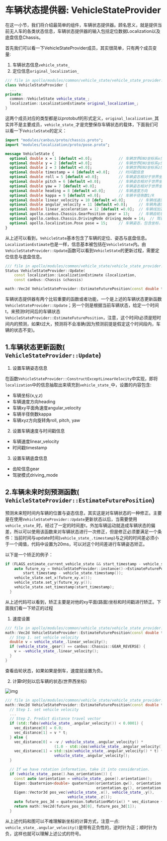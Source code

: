 # 车辆状态提供器: VehicleStateProvider

在这一小节，我们将介绍最简单的组件，车辆状态提供器。顾名思义，就是提供当前无人车的各类状态信息，车辆状态提供器的输入包括定位数据Localization以及底盘信息Chassis。

首先我们可以看一下VehicleStateProvider成员，其实很简单，只有两个成员变量:

1. 车辆状态信息`vehicle_state_`
2. 定位信息`original_localization_`

```c++
/// file in apollo/modules/common/vehicle_state/vehicle_state_provider.h
class VehicleStateProvider {
  ...
private:
  common::VehicleState vehicle_state_;
  localization::LocalizationEstimate original_localization_;
}
```

这两个成员对应的类型都是以protobuf的形式定义，`original_localization_`其实并不是主要成员，`vehicle_state_`才是完整保存车辆状态的载体，下面我们可以看一下`VehicleState`的定义：

```protobuf
import "modules/canbus/proto/chassis.proto";
import "modules/localization/proto/pose.proto";

message VehicleState {
  optional double x = 1 [default =0.0];            // 车辆世界ENU坐标系x坐标
  optional double y = 2 [default =0.0];            // 车辆世界ENU坐标系y坐标
  optional double z = 3 [default =0.0];            // 车辆世界ENU坐标系z坐标
  optional double timestamp = 4 [default =0.0];    // 时间戳信息
  optional double roll = 5 [default =0.0];         // 车辆姿态相对于世界坐标系x轴旋转角度
  optional double pitch = 6 [default =0.0];        // 车辆姿态相对于世界坐标系y轴旋转角度
  optional double yaw = 7 [default =0.0];          // 车辆姿态相对于世界坐标系z轴旋转角度
  optional double heading = 8 [default =0.0];      // 车辆速度方向
  optional double kappa = 9 [default =0.0];        // 车辆半径倒数1/R
  optional double linear_velocity = 10 [default =0.0];      // 车辆线速度
  optional double angular_velocity = 11 [default =0.0];     // 车辆角速度
  optional double linear_acceleration = 12 [default =0.0];  // 车辆线加速度
  optional apollo.canbus.Chassis.GearPosition gear = 13;    // 车辆齿轮状态，包含前进、倒车。停车、低速等状态
  optional apollo.canbus.Chassis.DrivingMode driving_mode = 14;  // 驾驶状态，包含手动驾驶、自动驾驶、转向、刹车与油门等状态
  optional apollo.localization.Pose pose = 15;     // 车辆姿态，包含坐标，局部到世界坐标系变换矩阵，线速度(矢量)，线加速度(矢量)等信息。
}
```


从上述可以看到，`VehicleState`基本包含了车辆的定位、姿态与底盘信息。`LocalizationEstimate`也是一样，信息基本被包括在`VehicleState`内。由`VehicleStateProvider::Update`函数可以看到`VehicleState`的更新过程，需要定位信息与底盘信息。

```c++
/// file in apollo/modules/common/vehicle_state/vehicle_state_provider.cc
Status VehicleStateProvider::Update(
    const localization::LocalizationEstimate &localization,
    const canbus::Chassis &chassis)

math::Vec2d VehicleStateProvider::EstimateFuturePosition(const double t) const
```

车辆状态提供器有两个比较重要的函数或者功能，一个是上述的车辆状态更新函数`VehicleStateProvider::Update`；另一个则是根据当前车辆状态，给定一个时间t，来预测t时间后的车辆状态`VehicleStateProvider::EstimateFuturePosition`，注意，这个时间t必须是短时间内的预测，如果t过大，预测将不会准确(因为预测前提是假定这个时间段内，车辆的状态不变)。

## 1.车辆状态更新函数( `VehicleStateProvider::Update`)

1. 设置车辆姿态信息

在函数`VehicleStateProvider::ConstructExceptLinearVelocity`中实现，即将`localization`中的信息抽取出来填充到`vehicle_state_`中，设置的内容包含:

- 车辆坐标(x,y,z)
- 车辆速度方向heading
- 车辆xy平面角速度angular_velocity
- 车辆半径倒数kappa
- 车辆xyz方向旋转角roll, pitch, yaw

2. 设置车辆速度与时间戳信息

- 车辆速度linear_velocity
- 时间戳timestamp

3. 设置车辆底盘信息

- 齿轮信息gear
- 驾驶模式driving_mode

## 2.车辆未来时刻预测函数( `VehicleStateProvider::EstimateFuturePosition`)

预测未来短时间内车辆的位置与姿态信息，其实这是对车辆状态的一种修正。主要是在使用`VehicleStateProvider::Update`更新状态以后，当需要使用`vehicle_state_`时，经过了一定的时间差t，外加车辆运动就造成车辆状态的偏差，所以可以使用该函数来对车辆状态进行一次修正，但是修正必须要满足一个条件：当前时间与update时间(`vehicle_state_.timestamp`)与之间的时间差必须小于一个阈值，代码中设置为20ms，可以对这个时间差进行车辆姿态矫正。

以下是一个矫正的例子：

```c++
if (FLAGS_estimate_current_vehicle_state && start_timestamp - vehicle_state.timestamp() < 0.020) {
    auto future_xy = VehicleStateProvider::instance()->EstimateFuturePosition(
        start_timestamp - vehicle_state.timestamp());
    vehicle_state.set_x(future_xy.x());
    vehicle_state.set_y(future_xy.y());
    vehicle_state.set_timestamp(start_timestamp);
  }
```

从上述代码可以看到，矫正主要是对他的xy平面(路面)坐标和时间戳进行矫正。下面我们看一下矫正的过程

1. 速度设置

```c++
/// file in apollo/modules/common/vehicle_state/vehicle_state_provider.cc
math::Vec2d VehicleStateProvider::EstimateFuturePosition(const double t) const {
  // Step 1. set vehicle velocity
  double v = vehicle_state_.linear_velocity();
  if (vehicle_state_.gear() == canbus::Chassis::GEAR_REVERSE) {
    v = -vehicle_state_.linear_velocity();
  }
}
```

查看齿轮状态，如果如果是倒车，速度就设置为负。

2. 计算t时刻以后车辆的状态(世界西坐标)

![img](https://github.com/YannZyl/Apollo-Note/blob/master/images/planning/future_estimation.png)

```c++
/// file in apollo/modules/common/vehicle_state/vehicle_state_provider.cc
math::Vec2d VehicleStateProvider::EstimateFuturePosition(const double t) const {
  // Step 1. set vehicle velocity
  ...
  // Step 2. Predict distance travel vector
  if (std::fabs(vehicle_state_.angular_velocity()) < 0.0001) {
    vec_distance[0] = 0.0;
    vec_distance[1] = v * t;
  } else {
    vec_distance[0] = -v / vehicle_state_.angular_velocity() *                 // x_new
                      (1.0 - std::cos(vehicle_state_.angular_velocity() * t));
    vec_distance[1] = std::sin(vehicle_state_.angular_velocity() * t) * v /    // y_new
                      vehicle_state_.angular_velocity();
  }

  // If we have rotation information, take it into consideration.
  if (vehicle_state_.pose().has_orientation()) {
    const auto &orientation = vehicle_state_.pose().orientation();        
    Eigen::Quaternion<double> quaternion(orientation.qw(), orientation.qx(),
                                         orientation.qy(), orientation.qz());
    Eigen::Vector3d pos_vec(vehicle_state_.x(), vehicle_state_.y(),
                            vehicle_state_.z());
    auto future_pos_3d = quaternion.toRotationMatrix() * vec_distance + pos_vec;  // (x', y')
    return math::Vec2d(future_pos_3d[0], future_pos_3d[1]);
  }
```

从上述代码和图可以不难理解新坐标的计算方式，注意一点: `vehicle_state_.angular_velocity()`是带有正负性的，逆时针为正；顺时针为负，这样也就可以理解上述公式的符号。
